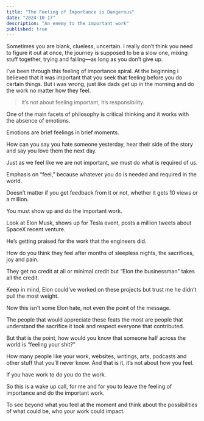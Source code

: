 ```yaml
---
title: "The Feeling of Importance is Dangerous"
date: "2024-10-17"
description: "An enemy to the important work"
published: true
---
```


Sometimes you are blank, clueless, uncertain. I really don’t think you need to figure it out at once, the journey is supposed to be a slow one, mixing stuff together, trying and failing—as long as you don’t give up.

I’ve been through this feeling of importance spiral. At the beginning i believed that it was important that you seek that feeling before you do certain things. But i was wrong, just like dads get up in the morning and do the work no matter how they feel.

> It’s not about feeling important, it’s responsibility.

One of the main facets of philosophy is critical thinking and it works with the absence of emotions.

Emotions are brief feelings in brief moments.

How can you say you hate someone yesterday, hear their side of the story and say you love them the next day.

Just as we feel like we are not important, we must do what is required of us.

Emphasis on “feel,” because whatever you do is needed and required in the world.

Doesn’t matter if you get feedback from it or not, whether it gets 10 views or a million.

You must show up and do the important work.

Look at Elon Musk, shows up for Tesla event, posts a million tweets about SpaceX recent venture.

He’s getting praised for the work that the engineers did.

How do you think they feel after months of sleepless nights, the sacrifices, joy and pain.

They get no credit at all or minimal credit but “Elon the businessman” takes all the credit.

Keep in mind, Elon could’ve worked on these projects but trust me he didn’t pull the most weight.

Now this isn’t some Elon hate, not even the point of the message.

The people that would appreciate these feats the most are people that understand the sacrifice it took and respect everyone that contributed.

But that is the point, how would you know that someone half across the world is “feeling your shit?”

How many people like your work, websites, writings, arts, podcasts and other stuff that you’ll never know. And that is it, it’s not about how you feel.

If you have work to do you do the work.

So this is a wake up call, for me and for you to leave the feeling of importance and do the important work.

To see beyond what you feel at the moment and think about the possibilities of what could be, who your work could impact.
